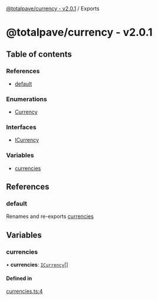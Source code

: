 [@totalpave/currency - v2.0.1](README.md) / Exports

# @totalpave/currency - v2.0.1

## Table of contents

### References

- [default](modules.md#default)

### Enumerations

- [Currency](enums/Currency.md)

### Interfaces

- [ICurrency](interfaces/ICurrency.md)

### Variables

- [currencies](modules.md#currencies)

## References

### default

Renames and re-exports [currencies](modules.md#currencies)

## Variables

### currencies

• **currencies**: [`ICurrency`](interfaces/ICurrency.md)[]

#### Defined in

[currencies.ts:4](https://github.com/totalpave/currency/blob/981f9f6/src/currencies.ts#L4)
